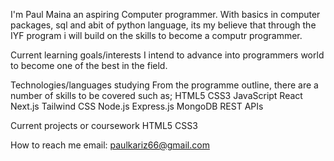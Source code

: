 I'm Paul Maina an aspiring Computer programmer. With basics in computer packages, sql and abit of python language, its my believe that through the IYF program i will build on the skills to become 
a computr programmer. 

Current learning goals/interests 
   I intend to advance into programmers world to become one of the best in the field. 

Technologies/languages studying 
  From the programme outline, there are a number of skills to be covered such as; HTML5 CSS3 JavaScript React Next.js Tailwind CSS Node.js Express.js MongoDB REST APIs 

Current projects or coursework
  HTML5 CSS3 

How to reach me 
  email: paulkariz66@gmail.com 
